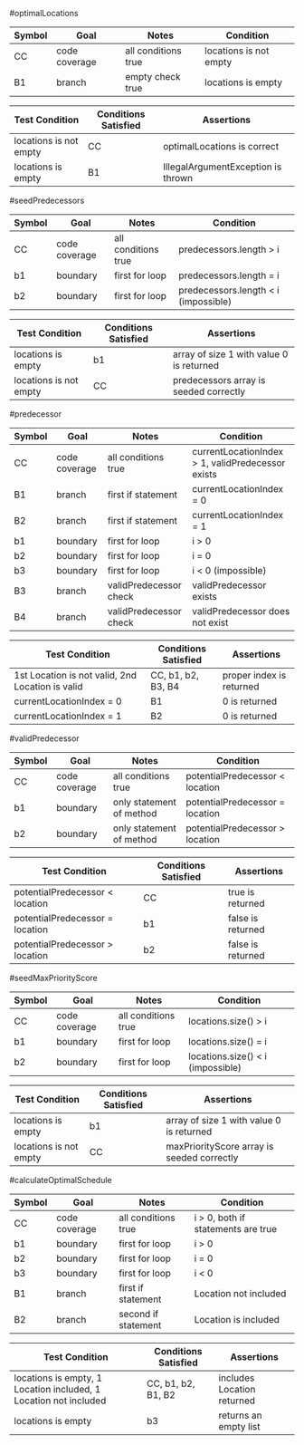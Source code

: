 #optimalLocations

| Symbol | Goal | Notes | Condition |
| ----------- | ----------- | ----------- | ----------- |
| CC | code coverage | all conditions true | locations is not empty |
| B1 | branch | empty check true | locations is empty |


| Test Condition | Conditions Satisfied | Assertions |
| ----------- | ----------- | ----------- |
| locations is not empty | CC | optimalLocations is correct |
| locations is empty | B1 | IllegalArgumentException is thrown |


#seedPredecessors

| Symbol | Goal | Notes | Condition |
| ----------- | ----------- | ----------- | ----------- |
| CC | code coverage | all conditions true | predecessors.length > i |
| b1 | boundary | first for loop | predecessors.length = i |
| b2 | boundary | first for loop |  predecessors.length < i (impossible)|

| Test Condition | Conditions Satisfied | Assertions |
| ----------- | ----------- | ----------- |
| locations is empty | b1 | array of size 1 with value 0 is returned |
| locations is not empty | CC | predecessors array is seeded correctly |

#predecessor

| Symbol | Goal | Notes | Condition |
| ----------- | ----------- | ----------- | ----------- |
| CC | code coverage | all conditions true | currentLocationIndex > 1, validPredecessor exists |
| B1 | branch | first if statement | currentLocationIndex = 0 |
| B2 | branch | first if statement |  currentLocationIndex = 1 |
| b1 | boundary | first for loop | i > 0 |
| b2 | boundary | first for loop |  i = 0 |
| b3 | boundary | first for loop |  i < 0 (impossible)|
| B3 | branch | validPredecessor check | validPredecessor exists |
| B4 | branch | validPredecessor check | validPredecessor does not exist |

| Test Condition | Conditions Satisfied | Assertions |
| ----------- | ----------- | ----------- |
| 1st Location is not valid, 2nd Location is valid | CC, b1, b2, B3, B4 | proper index is returned |
| currentLocationIndex = 0 | B1 | 0 is returned |
| currentLocationIndex = 1 | B2 | 0 is returned |

#validPredecessor

| Symbol | Goal | Notes | Condition |
| ----------- | ----------- | ----------- | ----------- |
| CC | code coverage | all conditions true | potentialPredecessor < location |
| b1 | boundary | only statement of method | potentialPredecessor = location |
| b2 | boundary | only statement of method  |  potentialPredecessor > location |

| Test Condition | Conditions Satisfied | Assertions |
| ----------- | ----------- | ----------- |
| potentialPredecessor < location | CC | true is returned |
| potentialPredecessor = location | b1 | false is returned |
| potentialPredecessor > location | b2 | false is returned |

#seedMaxPriorityScore

| Symbol | Goal | Notes | Condition |
| ----------- | ----------- | ----------- | ----------- |
| CC | code coverage | all conditions true | locations.size() > i |
| b1 | boundary | first for loop | locations.size() = i |
| b2 | boundary | first for loop |  locations.size() < i (impossible)|

| Test Condition | Conditions Satisfied | Assertions |
| ----------- | ----------- | ----------- |
| locations is empty | b1 | array of size 1 with value 0 is returned |
| locations is not empty | CC | maxPriorityScore array is seeded correctly |

#calculateOptimalSchedule

| Symbol | Goal | Notes | Condition |
| ----------- | ----------- | ----------- | ----------- |
| CC | code coverage | all conditions true | i > 0, both if statements are true |
| b1 | boundary | first for loop | i > 0 |
| b2 | boundary | first for loop |  i = 0 |
| b3 | boundary | first for loop | i < 0 |
| B1 | branch | first if statement | Location not included |
| B2 | branch | second if statement |  Location is included |

| Test Condition | Conditions Satisfied | Assertions |
| ----------- | ----------- | ----------- |
| locations is empty, 1 Location included, 1 Location not included | CC, b1, b2, B1, B2 | includes Location returned |
| locations is empty | b3 | returns an empty list |
